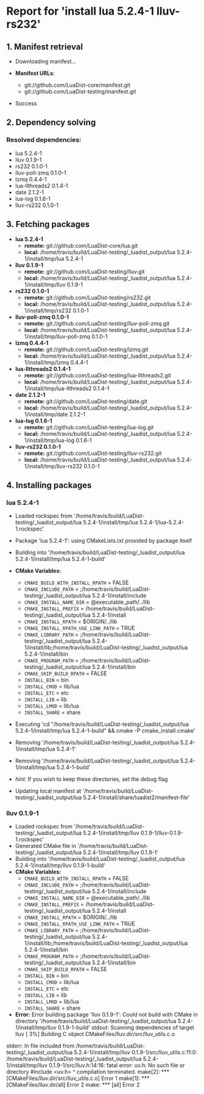 # Report for 'install lua 5.2.4-1 lluv-rs232'


## 1. Manifest retrieval

- Downloading manifest...

- **Manifest URLs**:
    - git://github.com/LuaDist-core/manifest.git
    - git://github.com/LuaDist-testing/manifest.git
- Success

## 2. Dependency solving


### Resolved dependencies:
- lua 5.2.4-1
- lluv 0.1.9-1
- rs232 0.1.0-1
- lluv-poll-zmq 0.1.0-1
- lzmq 0.4.4-1
- lua-llthreads2 0.1.4-1
- date 2.1.2-1
- lua-log 0.1.6-1
- lluv-rs232 0.1.0-1

## 3. Fetching packages

- **lua 5.2.4-1**
    - **remote:** git://github.com/LuaDist-core/lua.git
    - **local:** /home/travis/build/LuaDist-testing/_luadist_output/lua 5.2.4-1/install/tmp/lua 5.2.4-1
- **lluv 0.1.9-1**
    - **remote:** git://github.com/LuaDist-testing/lluv.git
    - **local:** /home/travis/build/LuaDist-testing/_luadist_output/lua 5.2.4-1/install/tmp/lluv 0.1.9-1
- **rs232 0.1.0-1**
    - **remote:** git://github.com/LuaDist-testing/rs232.git
    - **local:** /home/travis/build/LuaDist-testing/_luadist_output/lua 5.2.4-1/install/tmp/rs232 0.1.0-1
- **lluv-poll-zmq 0.1.0-1**
    - **remote:** git://github.com/LuaDist-testing/lluv-poll-zmq.git
    - **local:** /home/travis/build/LuaDist-testing/_luadist_output/lua 5.2.4-1/install/tmp/lluv-poll-zmq 0.1.0-1
- **lzmq 0.4.4-1**
    - **remote:** git://github.com/LuaDist-testing/lzmq.git
    - **local:** /home/travis/build/LuaDist-testing/_luadist_output/lua 5.2.4-1/install/tmp/lzmq 0.4.4-1
- **lua-llthreads2 0.1.4-1**
    - **remote:** git://github.com/LuaDist-testing/lua-llthreads2.git
    - **local:** /home/travis/build/LuaDist-testing/_luadist_output/lua 5.2.4-1/install/tmp/lua-llthreads2 0.1.4-1
- **date 2.1.2-1**
    - **remote:** git://github.com/LuaDist-testing/date.git
    - **local:** /home/travis/build/LuaDist-testing/_luadist_output/lua 5.2.4-1/install/tmp/date 2.1.2-1
- **lua-log 0.1.6-1**
    - **remote:** git://github.com/LuaDist-testing/lua-log.git
    - **local:** /home/travis/build/LuaDist-testing/_luadist_output/lua 5.2.4-1/install/tmp/lua-log 0.1.6-1
- **lluv-rs232 0.1.0-1**
    - **remote:** git://github.com/LuaDist-testing/lluv-rs232.git
    - **local:** /home/travis/build/LuaDist-testing/_luadist_output/lua 5.2.4-1/install/tmp/lluv-rs232 0.1.0-1

## 4. Installing packages


### lua 5.2.4-1
- Loaded rockspec from '/home/travis/build/LuaDist-testing/_luadist_output/lua 5.2.4-1/install/tmp/lua 5.2.4-1/lua-5.2.4-1.rockspec'
- Package 'lua 5.2.4-1': using CMakeLists.txt provided by package itself
- Building into '/home/travis/build/LuaDist-testing/_luadist_output/lua 5.2.4-1/install/tmp/lua 5.2.4-1-build'
- **CMake Variables:**
    - `CMAKE_BUILD_WITH_INSTALL_RPATH` = FALSE
    - `CMAKE_INCLUDE_PATH` = ;/home/travis/build/LuaDist-testing/_luadist_output/lua 5.2.4-1/install/include
    - `CMAKE_INSTALL_NAME_DIR` = @executable_path/../lib
    - `CMAKE_INSTALL_PREFIX` = /home/travis/build/LuaDist-testing/_luadist_output/lua 5.2.4-1/install
    - `CMAKE_INSTALL_RPATH` = $ORIGIN/../lib
    - `CMAKE_INSTALL_RPATH_USE_LINK_PATH` = TRUE
    - `CMAKE_LIBRARY_PATH` = ;/home/travis/build/LuaDist-testing/_luadist_output/lua 5.2.4-1/install/lib;/home/travis/build/LuaDist-testing/_luadist_output/lua 5.2.4-1/install/bin
    - `CMAKE_PROGRAM_PATH` = ;/home/travis/build/LuaDist-testing/_luadist_output/lua 5.2.4-1/install/bin
    - `CMAKE_SKIP_BUILD_RPATH` = FALSE
    - `INSTALL_BIN` = bin
    - `INSTALL_CMOD` = lib/lua
    - `INSTALL_ETC` = etc
    - `INSTALL_LIB` = lib
    - `INSTALL_LMOD` = lib/lua
    - `INSTALL_SHARE` = share
- Executing 'cd "/home/travis/build/LuaDist-testing/_luadist_output/lua 5.2.4-1/install/tmp/lua 5.2.4-1-build" && cmake -P cmake_install.cmake'
- Removing '/home/travis/build/LuaDist-testing/_luadist_output/lua 5.2.4-1/install/tmp/lua 5.2.4-1'
- Removing '/home/travis/build/LuaDist-testing/_luadist_output/lua 5.2.4-1/install/tmp/lua 5.2.4-1-build'

- *hint:* If you wish to keep these directories, set the debug flag
- Updating local manifest at '/home/travis/build/LuaDist-testing/_luadist_output/lua 5.2.4-1/install/share/luadist2/manifest-file'

### lluv 0.1.9-1
- Loaded rockspec from '/home/travis/build/LuaDist-testing/_luadist_output/lua 5.2.4-1/install/tmp/lluv 0.1.9-1/lluv-0.1.9-1.rockspec'
- Generated CMake file in '/home/travis/build/LuaDist-testing/_luadist_output/lua 5.2.4-1/install/tmp/lluv 0.1.9-1'
- Building into '/home/travis/build/LuaDist-testing/_luadist_output/lua 5.2.4-1/install/tmp/lluv 0.1.9-1-build'
- **CMake Variables:**
    - `CMAKE_BUILD_WITH_INSTALL_RPATH` = FALSE
    - `CMAKE_INCLUDE_PATH` = ;/home/travis/build/LuaDist-testing/_luadist_output/lua 5.2.4-1/install/include
    - `CMAKE_INSTALL_NAME_DIR` = @executable_path/../lib
    - `CMAKE_INSTALL_PREFIX` = /home/travis/build/LuaDist-testing/_luadist_output/lua 5.2.4-1/install
    - `CMAKE_INSTALL_RPATH` = $ORIGIN/../lib
    - `CMAKE_INSTALL_RPATH_USE_LINK_PATH` = TRUE
    - `CMAKE_LIBRARY_PATH` = ;/home/travis/build/LuaDist-testing/_luadist_output/lua 5.2.4-1/install/lib;/home/travis/build/LuaDist-testing/_luadist_output/lua 5.2.4-1/install/bin
    - `CMAKE_PROGRAM_PATH` = ;/home/travis/build/LuaDist-testing/_luadist_output/lua 5.2.4-1/install/bin
    - `CMAKE_SKIP_BUILD_RPATH` = FALSE
    - `INSTALL_BIN` = bin
    - `INSTALL_CMOD` = lib/lua
    - `INSTALL_ETC` = etc
    - `INSTALL_LIB` = lib
    - `INSTALL_LMOD` = lib/lua
    - `INSTALL_SHARE` = share
- **Error:** Error building package 'lluv 0.1.9-1': Could not build with CMake in directory '/home/travis/build/LuaDist-testing/_luadist_output/lua 5.2.4-1/install/tmp/lluv 0.1.9-1-build'
stdout:
Scanning dependencies of target lluv
[  3%] Building C object CMakeFiles/lluv.dir/src/lluv_utils.c.o

stderr:
In file included from /home/travis/build/LuaDist-testing/_luadist_output/lua 5.2.4-1/install/tmp/lluv 0.1.9-1/src/lluv_utils.c:11:0:
/home/travis/build/LuaDist-testing/_luadist_output/lua 5.2.4-1/install/tmp/lluv 0.1.9-1/src/lluv.h:14:16: fatal error: uv.h: No such file or directory
 #include <uv.h>
                ^
compilation terminated.
make[2]: *** [CMakeFiles/lluv.dir/src/lluv_utils.c.o] Error 1
make[1]: *** [CMakeFiles/lluv.dir/all] Error 2
make: *** [all] Error 2

